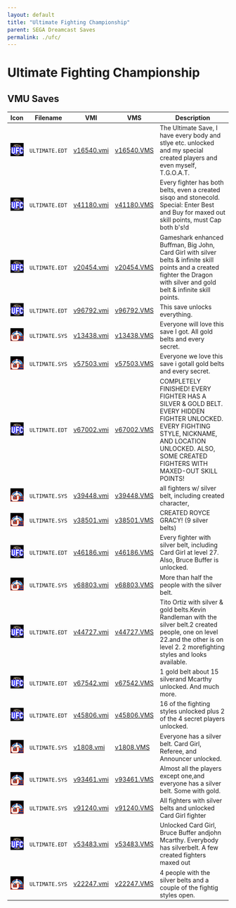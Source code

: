 ```yaml
---
layout: default
title: "Ultimate Fighting Championship"
parent: SEGA Dreamcast Saves
permalink: ./ufc/
---
```

# Ultimate Fighting Championship

## VMU Saves

| Icon | Filename | VMI | VMS | Description |
|------|----------|-----|-----|-------------|
| ![Ultimate Fighting Championship](../icons/ULTIMATE.EDT.GIF) | `ULTIMATE.EDT` | [v16540.vmi](v16540.vmi) | [v16540.VMS](v16540.VMS) | The Ultimate Save, I have every body and stlye etc. unlocked and my special created players and even myself, T.G.O.A.T.  |
| ![Ultimate Fighting Championship](../icons/ULTIMATE.EDT.GIF) | `ULTIMATE.EDT` | [v41180.vmi](v41180.vmi) | [v41180.VMS](v41180.VMS) | Every fighter has both belts, even a created sisqo and stonecold. Special: Enter Best and Buy for maxed out skill points, must Cap both b's!d  |
| ![Ultimate Fighting Championship](../icons/ULTIMATE.EDT.GIF) | `ULTIMATE.EDT` | [v20454.vmi](v20454.vmi) | [v20454.VMS](v20454.VMS) | Gameshark enhanced Buffman, Big John, Card Girl with silver belts & infinite skill points and a created fighter the Dragon with silver and gold belt & infinite skill points.  |
| ![Ultimate Fighting Championship](../icons/ULTIMATE.EDT.GIF) | `ULTIMATE.EDT` | [v96792.vmi](v96792.vmi) | [v96792.VMS](v96792.VMS) | This save unlocks everything.  |
| ![Ultimate Fighting Championship](../icons/ULTIMATE.SYS.GIF) | `ULTIMATE.SYS` | [v13438.vmi](v13438.vmi) | [v13438.VMS](v13438.VMS) | Everyone will love this save I got. All gold belts and every secret.  |
| ![Ultimate Fighting Championship](../icons/ULTIMATE.SYS.GIF) | `ULTIMATE.SYS` | [v57503.vmi](v57503.vmi) | [v57503.VMS](v57503.VMS) | Everyone we love this save i gotall gold belts and every secret.  |
| ![Ultimate Fighting Championship](../icons/ULTIMATE.EDT.GIF) | `ULTIMATE.EDT` | [v67002.vmi](v67002.vmi) | [v67002.VMS](v67002.VMS) | COMPLETELY FINISHED! EVERY FIGHTER HAS A SILVER & GOLD BELT. EVERY HIDDEN FIGHTER UNLOCKED. EVERY FIGHTING STYLE, NICKNAME, AND LOCATION UNLOCKED. ALSO, SOME CREATED FIGHTERS WITH MAXED-OUT SKILL POINTS!  |
| ![Ultimate Fighting Championship](../icons/ULTIMATE.SYS.GIF) | `ULTIMATE.SYS` | [v39448.vmi](v39448.vmi) | [v39448.VMS](v39448.VMS) | all fighters w/ silver belt, including created character,  |
| ![Ultimate Fighting Championship](../icons/ULTIMATE.SYS.GIF) | `ULTIMATE.SYS` | [v38501.vmi](v38501.vmi) | [v38501.VMS](v38501.VMS) | CREATED ROYCE GRACY! (9 silver belts)  |
| ![Ultimate Fighting Championship](../icons/ULTIMATE.EDT.GIF) | `ULTIMATE.EDT` | [v46186.vmi](v46186.vmi) | [v46186.VMS](v46186.VMS) | Every fighter with silver belt, including Card Girl at level 27. Also, Bruce Buffer is unlocked.  |
| ![Ultimate Fighting Championship](../icons/ULTIMATE.SYS.GIF) | `ULTIMATE.SYS` | [v68803.vmi](v68803.vmi) | [v68803.VMS](v68803.VMS) | More than half the people with the silver belt.  |
| ![Ultimate Fighting Championship](../icons/ULTIMATE.EDT.GIF) | `ULTIMATE.EDT` | [v44727.vmi](v44727.vmi) | [v44727.VMS](v44727.VMS) | Tito Ortiz with silver & gold belts.Kevin Randleman with the silver belt.2 created people, one on level 22.and the other is on level 2. 2 morefighting styles and looks available.  |
| ![Ultimate Fighting Championship](../icons/ULTIMATE.EDT.GIF) | `ULTIMATE.EDT` | [v67542.vmi](v67542.vmi) | [v67542.VMS](v67542.VMS) | 1 gold belt about 15 silverand Mcarthy unlocked. And much more.  |
| ![Ultimate Fighting Championship](../icons/ULTIMATE.EDT.GIF) | `ULTIMATE.EDT` | [v45806.vmi](v45806.vmi) | [v45806.VMS](v45806.VMS) | 16 of the fighting styles unlocked plus 2 of the 4 secret players unlocked.  |
| ![Ultimate Fighting Championship](../icons/ULTIMATE.SYS.GIF) | `ULTIMATE.SYS` | [v1808.vmi](v1808.vmi) | [v1808.VMS](v1808.VMS) | Everyone has a silver belt. Card Girl, Referee, and Announcer unlocked.  |
| ![Ultimate Fighting Championship](../icons/ULTIMATE.SYS.GIF) | `ULTIMATE.SYS` | [v93461.vmi](v93461.vmi) | [v93461.VMS](v93461.VMS) | Almost all the players except one,and everyone has a silver belt.  Some with gold.  |
| ![Ultimate Fighting Championship](../icons/ULTIMATE.SYS.GIF) | `ULTIMATE.SYS` | [v91240.vmi](v91240.vmi) | [v91240.VMS](v91240.VMS) | All fighters with silver belts and unlocked Card Girl fighter  |
| ![Ultimate Fighting Championship](../icons/ULTIMATE.EDT.GIF) | `ULTIMATE.EDT` | [v53483.vmi](v53483.vmi) | [v53483.VMS](v53483.VMS) | Unlocked Card Girl, Bruce Buffer andjohn Mcarthy. Everybody has silverbelt. A few created fighters maxed out  |
| ![Ultimate Fighting Championship](../icons/ULTIMATE.SYS.GIF) | `ULTIMATE.SYS` | [v22247.vmi](v22247.vmi) | [v22247.VMS](v22247.VMS) | 4 people with the silver belts and a couple of the fightig styles open.  |
